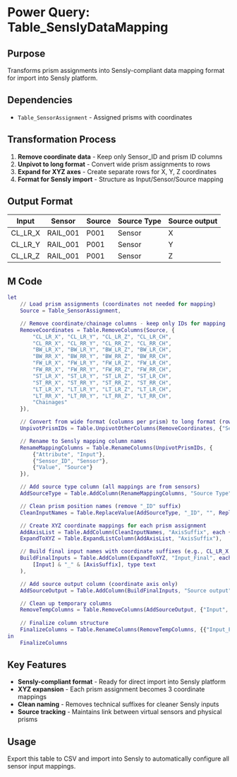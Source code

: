 # Power Query: Table_SenslyDataMapping

## Purpose
Transforms prism assignments into Sensly-compliant data mapping format for import into Sensly platform.

## Dependencies
- `Table_SensorAssignment` - Assigned prisms with coordinates

## Transformation Process
1. **Remove coordinate data** - Keep only Sensor_ID and prism ID columns
2. **Unpivot to long format** - Convert wide prism assignments to rows
3. **Expand for XYZ axes** - Create separate rows for X, Y, Z coordinates
4. **Format for Sensly import** - Structure as Input/Sensor/Source mapping

## Output Format
| Input | Sensor | Source | Source Type | Source output |
|-------|--------|--------|-------------|---------------|
| CL_LR_X | RAIL_001 | P001 | Sensor | X |
| CL_LR_Y | RAIL_001 | P001 | Sensor | Y |
| CL_LR_Z | RAIL_001 | P001 | Sensor | Z |

## M Code
```m
let
    // Load prism assignments (coordinates not needed for mapping)
    Source = Table_SensorAssignment,

    // Remove coordinate/chainage columns - keep only IDs for mapping
    RemoveCoordinates = Table.RemoveColumns(Source, {
        "CL_LR_X", "CL_LR_Y", "CL_LR_Z", "CL_LR_CH", 
        "CL_RR_X", "CL_RR_Y", "CL_RR_Z", "CL_RR_CH",
        "BW_LR_X", "BW_LR_Y", "BW_LR_Z", "BW_LR_CH", 
        "BW_RR_X", "BW_RR_Y", "BW_RR_Z", "BW_RR_CH",
        "FW_LR_X", "FW_LR_Y", "FW_LR_Z", "FW_LR_CH", 
        "FW_RR_X", "FW_RR_Y", "FW_RR_Z", "FW_RR_CH",
        "ST_LR_X", "ST_LR_Y", "ST_LR_Z", "ST_LR_CH", 
        "ST_RR_X", "ST_RR_Y", "ST_RR_Z", "ST_RR_CH",
        "LT_LR_X", "LT_LR_Y", "LT_LR_Z", "LT_LR_CH", 
        "LT_RR_X", "LT_RR_Y", "LT_RR_Z", "LT_RR_CH",
        "Chainages"
    }),

    // Convert from wide format (columns per prism) to long format (rows per prism)
    UnpivotPrismIDs = Table.UnpivotOtherColumns(RemoveCoordinates, {"Sensor_ID"}, "Attribute", "Value"),

    // Rename to Sensly mapping column names
    RenameMappingColumns = Table.RenameColumns(UnpivotPrismIDs, {
        {"Attribute", "Input"}, 
        {"Sensor_ID", "Sensor"}, 
        {"Value", "Source"}
    }),

    // Add source type column (all mappings are from sensors)
    AddSourceType = Table.AddColumn(RenameMappingColumns, "Source Type", each "Sensor", type text),

    // Clean prism position names (remove "_ID" suffix)
    CleanInputNames = Table.ReplaceValue(AddSourceType, "_ID", "", Replacer.ReplaceText, {"Input"}),

    // Create XYZ coordinate mappings for each prism assignment
    AddAxisList = Table.AddColumn(CleanInputNames, "AxisSuffix", each {"X", "Y", "Z"}, type list),
    ExpandToXYZ = Table.ExpandListColumn(AddAxisList, "AxisSuffix"),

    // Build final input names with coordinate suffixes (e.g., CL_LR_X, CL_LR_Y, CL_LR_Z)
    BuildFinalInputs = Table.AddColumn(ExpandToXYZ, "Input_Final", each 
        [Input] & "_" & [AxisSuffix], type text
    ),

    // Add source output column (coordinate axis only)
    AddSourceOutput = Table.AddColumn(BuildFinalInputs, "Source output", each [AxisSuffix], type text),

    // Clean up temporary columns
    RemoveTempColumns = Table.RemoveColumns(AddSourceOutput, {"Input", "AxisSuffix"}),
    
    // Finalize column structure
    FinalizeColumns = Table.RenameColumns(RemoveTempColumns, {{"Input_Final", "Input"}})
in
    FinalizeColumns
```

## Key Features
- **Sensly-compliant format** - Ready for direct import into Sensly platform
- **XYZ expansion** - Each prism assignment becomes 3 coordinate mappings
- **Clean naming** - Removes technical suffixes for cleaner Sensly inputs
- **Source tracking** - Maintains link between virtual sensors and physical prisms

## Usage
Export this table to CSV and import into Sensly to automatically configure all sensor input mappings.